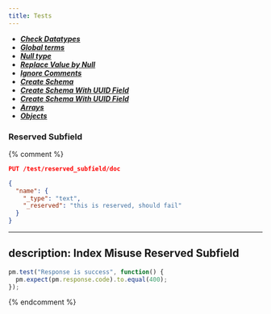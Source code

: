```yaml
---
title: Tests
---
```


* [**_Check Datatypes_**](check-data-types)
* [**_Global terms_**](global.terms)
* [**_Null type_**](null-type)
* [**_Replace Value by Null_**](replace-null)
* [**_Ignore Comments_**](ignore-comments)
* [**_Create Schema_**](create-schema)
* [**_Create Schema With UUID Field_**](uuid-field)
* [**_Create Schema With UUID Field_**](create.schema.uuid)
* [**_Arrays_**](arrays)
* [**_Objects_**](dataStructures/objects)


### Reserved Subfield

{% comment %}
```json
PUT /test/reserved_subfield/doc

{
  "name": {
    "_type": "text",
    "_reserved": "this is reserved, should fail"
  }
}
```
---
description: Index Misuse Reserved Subfield
---

```js
pm.test("Response is success", function() {
  pm.expect(pm.response.code).to.equal(400);
});
```
{% endcomment %}
